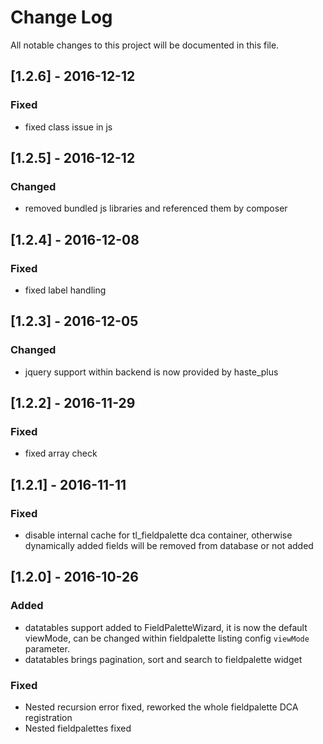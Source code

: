 # Change Log
All notable changes to this project will be documented in this file.

## [1.2.6] - 2016-12-12

### Fixed
- fixed class issue in js

## [1.2.5] - 2016-12-12

### Changed
- removed bundled js libraries and referenced them by composer

## [1.2.4] - 2016-12-08

### Fixed
- fixed label handling

## [1.2.3] - 2016-12-05

### Changed
- jquery support within backend is now provided by haste_plus

## [1.2.2] - 2016-11-29

### Fixed
- fixed array check

## [1.2.1] - 2016-11-11

### Fixed
- disable internal cache for tl_fieldpalette dca container, otherwise dynamically added fields will be removed from database or not added

## [1.2.0] - 2016-10-26

### Added
- datatables support added to FieldPaletteWizard, it is now the default viewMode, can be changed within fieldpalette listing config `viewMode` parameter.
- datatables brings pagination, sort and search to fieldpalette widget

### Fixed
- Nested recursion error fixed, reworked the whole fieldpalette DCA registration
- Nested fieldpalettes fixed

